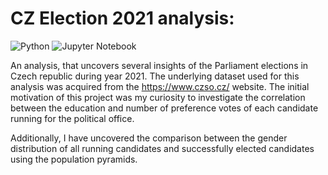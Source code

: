# **CZ Election 2021 analysis**: 
![Python](https://img.shields.io/badge/python-3670A0?logo=python&logoColor=ffdd54) ![Jupyter Notebook](https://img.shields.io/badge/jupyter-%23FA0F00.svg?logo=jupyter&logoColor=white)

An analysis, that uncovers several insights of the Parliament elections in Czech republic during year 2021. The underlying dataset used for this analysis was acquired from the https://www.czso.cz/ website. The initial motivation of this project was my curiosity to investigate the correlation between the education and number of preference votes of each candidate running for the political office.

Additionally, I have uncovered the comparison between the gender distribution of all running candidates and successfully elected candidates using the population pyramids.
